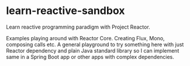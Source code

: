 # learn-reactive-sandbox
Learn reactive programming paradigm with Project Reactor.

Examples playing around with Reactor Core. Creating Flux, Mono, composing calls etc. A general playground to try something here with just Reactor dependency and plain Java standard library so I can implement same in a Spring Boot app or other apps with complex dependencies.
